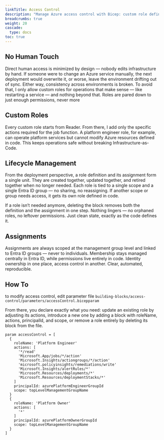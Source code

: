 ```yaml
---
linkTitle: Access Control
description: "Manage Azure access control with Bicep: custom role definitions and assignments tied to Entra ID groups, lifecycle-managed in code for clean, automated RBAC"
breadcrumbs: true
weight: 20
cascade:
  type: docs
toc: true
---
```


## No Human Touch

Direct human access is minimized by design — nobody edits infrastructure by hand. If someone were to change an Azure service manually, the next deployment would overwrite it, or worse, leave the environment drifting out of sync. Either way, consistency across environments is broken. To avoid that, I only allow custom roles for operations that make sense — like restarting a service — and nothing beyond that. Roles are pared down to just enough permissions, never more

## Custom Roles

Every custom role starts from Reader. From there, I add only the specific actions required for the job function. A platform engineer role, for example, can operate platform services but cannot modify Azure resources defined in code. This keeps operations safe without breaking Infrastructure-as-Code.

## Lifecycle Management

From the deployment perspective, a role definition and its assignment form a single unit. They are created together, updated together, and retired together when no longer needed. Each role is tied to a single scope and a single Entra ID group — no sharing, no reassigning. If another scope or group needs access, it gets its own role defined in code.

If a role isn’t needed anymore, deleting the block removes both the definition and the assignment in one step. Nothing lingers — no orphaned roles, no leftover permissions. Just clean state, exactly as the code defines it.

## Assignments

Assignments are always scoped at the management group level and linked to Entra ID groups — never to individuals. Membership stays managed centrally in Entra ID, while permissions live entirely in code. Identity ownership in one place, access control in another. Clear, automated, reproducible.

## How To 

to modify access control, edit parameter file `building-blocks/access-control/parameters/accessControl.bicepparam`

From there, you declare exactly what you need: update an existing role by adjusting its actions, introduce a new one by adding a block with roleName, actions, principalId, and scope, or remove a role entirely by deleting its block from the file.

```bicep
param accessControl = [
  {
    roleName: 'Platform Engineer'
    actions: [
      '*/read'
      'Microsoft.App/jobs/*/action'
      'Microsoft.Insights/actiongroups/*/action'
      'microsoft.policyinsights/remediations/write'
      'Microsoft.Insights/alertRules/*'
      'Microsoft.Resources/deployments/*'
      'Microsoft.Resources/deploymentStacks/*'
    ]
    principalId: azurePlatformEngineerGroupId
    scope: topLevelManagementGroupName
  }
  {
    roleName: 'Platform Owner' 
    actions: [
      '*'
    ]
    principalId: azurePlatformOwnerGroupId
    scope: topLevelManagementGroupName
  }
]
```
